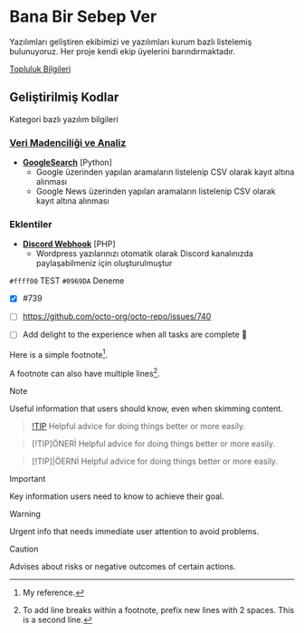 # Bana Bir Sebep Ver
Yazılımları geliştiren ekibimizi ve yazılımları kurum bazlı listelemiş bulunuyoruz. Her proje kendi ekip üyelerini barındırmaktadır.

[Topluluk Bilgileri](https://github.com/BanaBirSebepVer/Topluluk)

## Geliştirilmiş Kodlar
Kategori bazlı yazılım bilgileri
### [Veri Madenciliği ve Analiz](https://github.com/orgs/BanaBirSebepVer/teams/vma)
- **[GoogleSearch](https://github.com/BanaBirSebepVer/GoogleSearch)** [Python] 
  - Google üzerinden yapılan aramaların listelenip CSV olarak kayıt altına alınması
  - Google News üzerinden yapılan aramaların listelenip CSV olarak kayıt altına alınması

### Eklentiler
- **[Discord Webhook](https://github.com/BanaBirSebepVer/webhookDiscord)** [PHP]
  - Wordpress yazılarınızı otomatik olarak Discord kanalınızda paylaşabilmeniz için oluşturulmuştur

`#ffff00` TEST
`#0969DA` Deneme

- [x] #739
- [ ] https://github.com/octo-org/octo-repo/issues/740
- [ ] Add delight to the experience when all tasks are complete :tada:


Here is a simple footnote[^1].

A footnote can also have multiple lines[^2].

[^1]: My reference.
[^2]: To add line breaks within a footnote, prefix new lines with 2 spaces.
  This is a second line.


  > [!NOTE]
> Useful information that users should know, even when skimming content.

> [!TIP](ÖERNİ)
> Helpful advice for doing things better or more easily.

> [!TIP]ÖNERİ
> Helpful advice for doing things better or more easily.

> [!TIP]|ÖERNİ
> Helpful advice for doing things better or more easily.

> [!IMPORTANT]
> Key information users need to know to achieve their goal.

> [!WARNING]
> Urgent info that needs immediate user attention to avoid problems.

> [!CAUTION]
> Advises about risks or negative outcomes of certain actions.